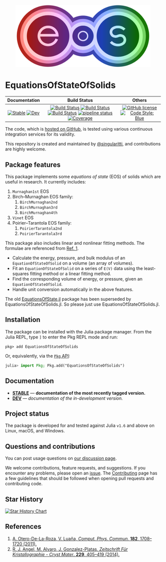 <div align="center">
  <img src="https://raw.githubusercontent.com/MineralsCloud/EquationsOfStateOfSolids.jl/master/docs/src/assets/logo.png" height="200"><br>
</div>

# EquationsOfStateOfSolids

|                                 **Documentation**                                  |                                                                                                 **Build Status**                                                                                                 |                                        **Others**                                         |
| :--------------------------------------------------------------------------------: | :--------------------------------------------------------------------------------------------------------------------------------------------------------------------------------------------------------------: | :---------------------------------------------------------------------------------------: |
| [![Stable][docs-stable-img]][docs-stable-url] [![Dev][docs-dev-img]][docs-dev-url] | [![Build Status][gha-img]][gha-url] [![Build Status][appveyor-img]][appveyor-url] [![Build Status][cirrus-img]][cirrus-url] [![pipeline status][gitlab-img]][gitlab-url] [![Coverage][codecov-img]][codecov-url] | [![GitHub license][license-img]][license-url] [![Code Style: Blue][style-img]][style-url] |

[docs-stable-img]: https://img.shields.io/badge/docs-stable-blue.svg
[docs-stable-url]: https://MineralsCloud.github.io/EquationsOfStateOfSolids.jl/stable
[docs-dev-img]: https://img.shields.io/badge/docs-dev-blue.svg
[docs-dev-url]: https://MineralsCloud.github.io/EquationsOfStateOfSolids.jl/dev
[gha-img]: https://github.com/MineralsCloud/EquationsOfStateOfSolids.jl/workflows/CI/badge.svg
[gha-url]: https://github.com/MineralsCloud/EquationsOfStateOfSolids.jl/actions
[appveyor-img]: https://ci.appveyor.com/api/projects/status/github/MineralsCloud/EquationsOfStateOfSolids.jl?svg=true
[appveyor-url]: https://ci.appveyor.com/project/singularitti/EquationsOfStateOfSolids-jl
[cirrus-img]: https://api.cirrus-ci.com/github/MineralsCloud/EquationsOfStateOfSolids.jl.svg
[cirrus-url]: https://cirrus-ci.com/github/MineralsCloud/EquationsOfStateOfSolids.jl
[gitlab-img]: https://gitlab.com/singularitti/EquationsOfStateOfSolids.jl/badges/main/pipeline.svg
[gitlab-url]: https://gitlab.com/singularitti/EquationsOfStateOfSolids.jl/-/pipelines
[codecov-img]: https://codecov.io/gh/MineralsCloud/EquationsOfStateOfSolids.jl/branch/main/graph/badge.svg
[codecov-url]: https://codecov.io/gh/MineralsCloud/EquationsOfStateOfSolids.jl
[license-img]: https://img.shields.io/github/license/MineralsCloud/EquationsOfStateOfSolids.jl
[license-url]: https://github.com/MineralsCloud/EquationsOfStateOfSolids.jl/blob/main/LICENSE
[style-img]: https://img.shields.io/badge/code%20style-blue-4495d1.svg
[style-url]: https://github.com/invenia/BlueStyle

The code, which is [hosted on GitHub](https://github.com/MineralsCloud/EquationsOfStateOfSolids.jl), is tested
using various continuous integration services for its validity.

This repository is created and maintained by
[@singularitti](https://github.com/singularitti), and contributions are highly welcome.

## Package features

This package implements some _equations of state_ (EOS) of solids which are
useful in research. It currently includes:

1. `Murnaghan1st` EOS
2. Birch–Murnaghan EOS family:
   1. `BirchMurnaghan2nd`
   2. `BirchMurnaghan3rd`
   3. `BirchMurnaghan4th`
3. `Vinet` EOS
4. Poirier–Tarantola EOS family:
   1. `PoirierTarantola2nd`
   2. `PoirierTarantola3rd`

This package also includes linear and nonlinear fitting methods.
The formulae are referenced from [Ref. 1][Ref. 1].

- Calculate the energy, pressure, and bulk modulus of an `EquationOfStateOfSolid` on a
  volume (an array of volumes).
- Fit an `EquationOfStateOfSolid` on a series of ``E(V)`` data using the least-squares fitting
  method or a linear fitting method.
- Find the corresponding volume of energy, or pressure, given an `EquationOfStateOfSolid`.
- Handle unit conversion automatically in the above features.

The old [EquationsOfState.jl](https://github.com/MineralsCloud/EquationsOfState.jl)
package has been superseded by EquationsOfStateOfSolids.jl.
So please just use EquationsOfStateOfSolids.jl.

## Installation

The package can be installed with the Julia package manager.
From the Julia REPL, type `]` to enter the Pkg REPL mode and run:

```
pkg> add EquationsOfStateOfSolids
```

Or, equivalently, via the [`Pkg` API](https://pkgdocs.julialang.org/v1/getting-started/):

```julia
julia> import Pkg; Pkg.add("EquationsOfStateOfSolids")
```

## Documentation

- [**STABLE**][docs-stable-url] — **documentation of the most recently tagged version.**
- [**DEV**][docs-dev-url] — _documentation of the in-development version._

## Project status

The package is developed for and tested against Julia `v1.6` and above on Linux, macOS, and
Windows.

## Questions and contributions

You can post usage questions on
[our discussion page](https://github.com/MineralsCloud/EquationsOfStateOfSolids.jl/discussions).

We welcome contributions, feature requests, and suggestions. If you encounter any problems,
please open an [issue](https://github.com/MineralsCloud/EquationsOfStateOfSolids.jl/issues).
The [Contributing](@ref) page has
a few guidelines that should be followed when opening pull requests and contributing code.

## Star History

[![Star History Chart](https://api.star-history.com/svg?repos=MineralsCloud/EquationsOfStateOfSolids.jl&type=Date)](https://star-history.com/#MineralsCloud/EquationsOfStateOfSolids.jl&Date)

## References

1. [A. Otero-De-La-Roza, V. Luaña, _Comput. Phys. Commun._ **182**, 1708–1720 (2011).][Ref. 1]
2. [R. J. Angel, M. Alvaro, J. Gonzalez-Platas, _Zeitschrift Für Kristallographie - Cryst Mater_. **229**, 405–419 (2014).](https://www.degruyter.com/document/doi/10.1515/zkri-2013-1711/html)

[Ref. 1]: https://www.sciencedirect.com/science/article/pii/S0010465511001470
